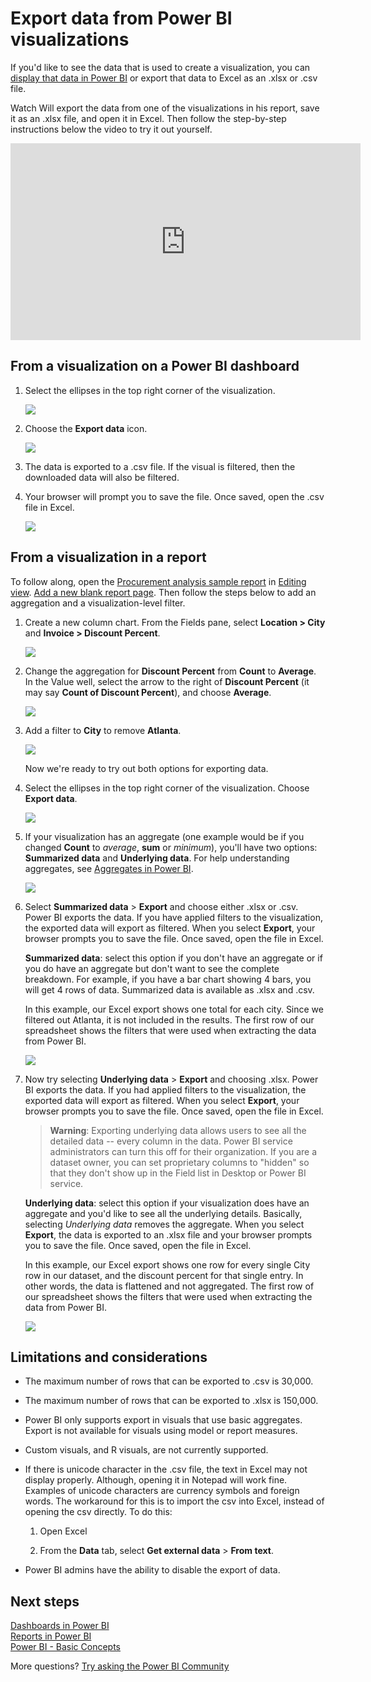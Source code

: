 ﻿<properties
   pageTitle="Export data from a visualization"
   description="Export data from a report visualization and dashboard visualization and view it in Excel."
   services="powerbi"
   documentationCenter=""
   authors="mihart"
   manager="erikre"
   backup=""
   editor=""
   tags=""
   featuredVideoId="jtlLGRKBvXY"
   qualityFocus="no"
   qualityDate=""/>

<tags
   ms.service="powerbi"
   ms.devlang="NA"
   ms.topic="article"
   ms.tgt_pltfrm="NA"
   ms.workload="powerbi"
   ms.date="06/10/2017"
   ms.author="mihart"/>

# Export data from Power BI visualizations

If you'd like to see the data that is used to create a visualization, you can [display that data in Power BI](powerbi-service-reports-see-data.md) or export that data to Excel as an .xlsx or .csv file.   

Watch Will export the data from one of the visualizations in his report, save it as an .xlsx file, and open it in Excel. Then follow the step-by-step instructions below the video to try it out yourself.

<iframe width="560" height="315" src="https://www.youtube.com/embed/KjheMTGjDXw" frameborder="0" allowfullscreen></iframe>

## From a visualization on a Power BI dashboard

1. Select the ellipses in the top right corner of the visualization.

    ![](media/powerbi-service-export-data/pbi-export-tile3.png)

2. Choose the  **Export data** icon.

    ![](media/powerbi-service-export-data/pbi_export_dash.png)

3. The data is exported to a .csv file. If the visual is filtered, then the downloaded data will also be filtered.

4. Your browser will prompt you to save the file.  Once saved, open the .csv file in Excel.

    ![](media/powerbi-service-export-data/pbi-export-to-excel.png)

## From a visualization in a report

To follow along, open the [Procurement analysis sample report](powerbi-sample-procurement-analysis-take-a-tour.md) in [Editing view](powerbi-service-go-from-reading-view-to-editing-view.md). [Add a new blank report page](powerbi-service-add-a-page-to-a-report.md). Then follow the steps below to add an aggregation and a visualization-level filter.

1. Create a new column chart.  From the Fields pane, select **Location > City** and **Invoice > Discount Percent**.   

    ![](media/powerbi-service-export-data/power-bi-export-data3.png)

2. Change the aggregation for **Discount Percent** from **Count** to **Average**. In the Value well, select the arrow to the right of **Discount Percent** (it may say **Count of Discount Percent**), and choose **Average**.

    ![](media/powerbi-service-export-data/power-bi-export-data6.png)

3.  Add a filter to **City** to remove **Atlanta**.

    ![](media/powerbi-service-export-data/power-bi-export-data4.png)

    Now we're ready to try out both options for exporting data.

4.  Select the ellipses in the top right corner of the visualization. Choose  **Export data**.

    ![](media/powerbi-service-export-data/power-bi-export-data2.png)

5. If your visualization has an aggregate (one example would be if you changed **Count** to *average*, **sum** or *minimum*),  you'll have two options: **Summarized data** and **Underlying data**. For help understanding aggregates, see [Aggregates in Power BI](powerbi-service-aggregates.md).

    ![](media/powerbi-service-export-data/power-bi-export-data5.png)

6.  Select **Summarized data** > **Export** and choose either .xlsx or .csv. Power BI exports the data.  If you have applied filters to the visualization, the exported data will export as filtered. When you select  **Export**, your browser prompts you to save the file. Once saved, open the file in Excel.

    **Summarized data**: select this option if you don't have an aggregate or if you do have an aggregate but don't want to see the complete breakdown. For example, if you have a bar chart showing 4 bars, you will get 4 rows of data. Summarized data is available as .xlsx and .csv.

    In this example, our Excel export shows one total for each city. Since we filtered out Atlanta, it is not included in the results.  The first row of our spreadsheet shows the filters that were used when extracting the data from Power BI.

    ![](media/powerbi-service-export-data/power-bi-export-data7.png)

7.  Now try selecting **Underlying data** > **Export** and choosing .xlsx. Power BI exports the data. If you had applied filters to the visualization, the exported data will export as filtered. When you select  **Export**, your browser prompts you to save the file. Once saved, open the file in Excel.

    >**Warning**: Exporting underlying data allows users to see all the detailed data -- every column in the data. Power BI service administrators can turn this off for their organization. If you are a dataset owner, you can set proprietary columns to "hidden" so that they don't show up in the Field list in Desktop or Power BI service.

    **Underlying data**: select this option if your visualization does have an aggregate and you'd like to see all the underlying details. Basically, selecting *Underlying data* removes the aggregate. When you select **Export**, the data is exported to an .xlsx file and your browser prompts you to save the file. Once saved, open the file in Excel.

    In this example, our Excel export shows one row for every single City row in our dataset, and the discount percent for that single entry. In other words, the data is flattened and not aggregated. The first row of our spreadsheet shows the filters that were used when extracting the data from Power BI.  

    ![](media/powerbi-service-export-data/power-bi-export-data8.png)

## Limitations and considerations

- The maximum number of rows that can be exported to .csv is 30,000.

- The maximum number of rows that can be exported to .xlsx is 150,000.

- Power BI only supports export in visuals that use basic aggregates. Export is not available for visuals using model or report measures.

- Custom visuals, and R visuals, are not currently supported.

-  If there is unicode character in the .csv file, the text in Excel may not display properly. Although, opening it in Notepad will work fine. Examples of unicode characters are currency symbols and foreign words. The workaround for this is to import the csv into Excel, instead of opening the csv directly. To do this:

   1. Open Excel

   2. From the **Data** tab, select **Get external data** > **From text**.

- Power BI admins have the ability to disable the export of data.

## Next steps

[Dashboards in Power BI](powerbi-service-dashboards.md)  
[Reports in Power BI](powerbi-service-reports.md)  
[Power BI - Basic Concepts](powerbi-service-basic-concepts.md)

More questions? [Try asking the Power BI Community](http://community.powerbi.com/)
